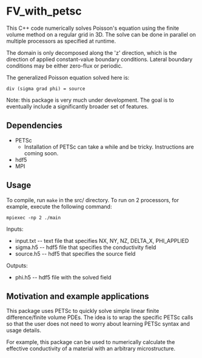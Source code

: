 # FV_with_petsc

This C++ code numerically solves Poisson's equation using the finite volume method on a regular grid in 3D.
The solve can be done in parallel on multiple processors as specified at runtime. 

The domain is only decomposed along the 'z' direction, which is the direction of applied constant-value boundary conditions. 
Lateral boundary conditions may be either zero-flux or periodic.

The generalized Poisson equation solved here is:

```
div (sigma grad phi) = source
```

Note: this package is very much under development. The goal is to eventually include a significantly broader set of features.

## Dependencies

- PETSc
    - Installation of PETSc can take a while and be tricky. Instructions are coming soon.
- hdf5
- MPI

## Usage

To compile, run `make` in the src/ directory. To run on 2 processors, for example, execute the following command:

```
mpiexec -np 2 ./main
```

Inputs:
- input.txt -- text file that specifies NX, NY, NZ, DELTA_X, PHI_APPLIED
- sigma.h5 -- hdf5 file that specifies the conductivity field
- source.h5 -- hdf5 that specifies the source field

Outputs:
- phi.h5 -- hdf5 file with the solved field

## Motivation and example applications

This package uses PETSc to quickly solve simple linear finite difference/finite volume PDEs. The idea is to wrap the specific PETSc calls so that the user does not need to worry about learning PETSc syntax and usage details.

For example, this package can be used to numerically calculate the effective conductivity of a material with an arbitrary microstructure.

